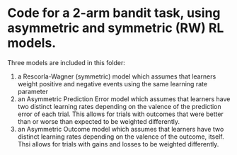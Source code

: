 # Code for a 2-arm bandit task, using asymmetric and symmetric (RW) RL models.

Three models are included in this folder: 
1) a Rescorla-Wagner (symmetric) model which assumes that learners weight positive and negative events using the same learning rate parameter
2) an Asymmetric Prediction Error model which assumes that learners have two distinct learning rates depending on the valence of the prediction error of each trial. This allows for trials with outcomes that were better than or worse than expected to be weighted differently.
3) an Asymmetric Outcome model which assumes that learners have two distinct learning rates depending on the valence of the outcome, itself. Thsi allows for trials with gains and losses to be weighted differently. 
